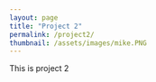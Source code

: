 ```yaml
---
layout: page
title: "Project 2"
permalink: /project2/
thumbnail: /assets/images/mike.PNG
---
```


This is project 2
